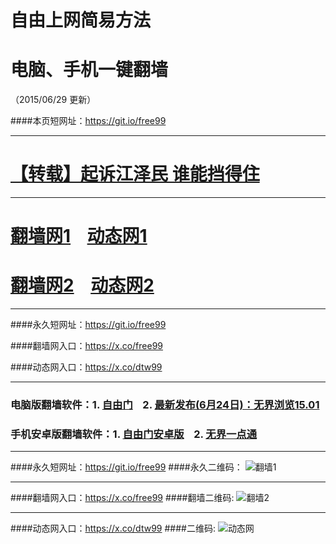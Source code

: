 # 自由上网简易方法
# 电脑、手机一键翻墙
（2015/06/29 更新）

####本页短网址：https://git.io/free99

***

#  <a href="https://github.com/cunzhen99/zhen-news/blob/master/README.md" target="_blank">【转载】起诉江泽民 谁能挡得住</a>

***

# <a href="https://dwvob1mylz161.cloudfront.net" target="_blank">翻墙网1</a>&nbsp;&nbsp;&nbsp;&nbsp;<a href="https://d3uzd7cb4l12h3.cloudfront.net/dttz_01.php/629" target="_blank">动态网1</a>

# <a href="https://x.co/fqw02" target="_blank">翻墙网2</a>&nbsp;&nbsp;&nbsp;&nbsp;<a href="https://x.co/dtw02" target="_blank">动态网2</a>

***

####永久短网址：https://git.io/free99

####翻墙网入口：https://x.co/free99

####动态网入口：https://x.co/dtw99

***

### 电脑版翻墙软件：1. <a href="https://dwvob1mylz161.cloudfront.net/fga01.php?fid=fg754p.zip" target="_blank">自由门</a>&nbsp;&nbsp;&nbsp;&nbsp;2. <a href="https://dwvob1mylz161.cloudfront.net/fga01.php?fid=u1501.zip" target="_blank">最新发布(6月24日)：无界浏览15.01</a>

### 手机安卓版翻墙软件：1. <a href="https://dwvob1mylz161.cloudfront.net/fga01.php?fid=fgma32.apk" target="_blank">自由门安卓版</a>&nbsp;&nbsp;&nbsp;&nbsp;2. <a href="https://dwvob1mylz161.cloudfront.net/fga01.php?fid=um3.2.apk" target="_blank">无界一点通</a>

***

####永久短网址：https://git.io/free99
####永久二维码：
![翻墙1](https://dwvob1mylz161.cloudfront.net/pic/yjfq0.png)

***

####翻墙网入口：https://x.co/free99
####翻墙二维码:
![翻墙2](https://dwvob1mylz161.cloudfront.net/pic/yjfq1.png)

***

####动态网入口：https://x.co/dtw99
####二维码:
![动态网](https://dwvob1mylz161.cloudfront.net/pic/dtw1.png)
